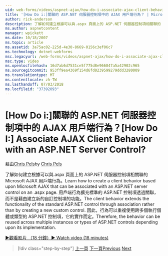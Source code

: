 ```yaml
---
uid: web-forms/videos/aspnet-ajax/how-do-i-associate-ajax-client-behavior-with-an-aspnet-server-control
title: '[How Do i:]關聯的 ASP.NET 伺服器控制項中的 AJAX 用戶端行為？ | Microsoft Docs'
author: rick-anderson
description: 了解如何建立根據可以與.aspx 頁面上的 ASP.NET 伺服器控制項相關聯的 Microsoft AJAX 用戶端行為。 用戶端行為 e...
ms.author: aspnetcontent
manager: wpickett
ms.date: 10/18/2007
ms.topic: article
ms.assetid: 3a75ac02-225d-4e30-8669-0156c3ef06c7
ms.technology: dotnet-webforms
msc.legacyurl: /web-forms/videos/aspnet-ajax/how-do-i-associate-ajax-client-behavior-with-an-aspnet-server-control
msc.type: video
ms.openlocfilehash: 16d7ab6d7531ce5f775d8e966847a5a42902c965
ms.sourcegitcommit: 953ff9ea4369f154d6fd0239599279ddd3280009
ms.translationtype: MT
ms.contentlocale: zh-TW
ms.lasthandoff: 07/03/2018
ms.locfileid: "37392093"
---
```

<a name="how-do-i-associate-ajax-client-behavior-with-an-aspnet-server-control"></a><span data-ttu-id="b77e9-105">[How Do i:]關聯的 ASP.NET 伺服器控制項中的 AJAX 用戶端行為？</span><span class="sxs-lookup"><span data-stu-id="b77e9-105">[How Do I:] Associate AJAX Client Behavior with an ASP.NET Server Control?</span></span>
====================
<span data-ttu-id="b77e9-106">藉由[Chris Pels](https://twitter.com/chrispels)</span><span class="sxs-lookup"><span data-stu-id="b77e9-106">by [Chris Pels](https://twitter.com/chrispels)</span></span>

<span data-ttu-id="b77e9-107">了解如何建立根據可以與.aspx 頁面上的 ASP.NET 伺服器控制項相關聯的 Microsoft AJAX 用戶端行為。</span><span class="sxs-lookup"><span data-stu-id="b77e9-107">Learn how to create a client behavior based upon Microsoft AJAX that can be associated with an ASP.NET server control on an .aspx page.</span></span> <span data-ttu-id="b77e9-108">用戶端行為擴充標準的 ASP.NET 控制項透過關聯，而不是藉由建立新的自訂控制項的功能。</span><span class="sxs-lookup"><span data-stu-id="b77e9-108">The client behavior extends the functionality of the standard ASP.NET control through association rather than by creating a new custom control.</span></span> <span data-ttu-id="b77e9-109">因此，行為可以重複使用跨多個執行個體或類型的 ASP.NET 控制項，它的實作而定。</span><span class="sxs-lookup"><span data-stu-id="b77e9-109">Therefore, the behavior can be reused across multiple instances or types of ASP.NET controls depending upon its implementation.</span></span>

[<span data-ttu-id="b77e9-110">&#9654;觀看影片 （18 分鐘）</span><span class="sxs-lookup"><span data-stu-id="b77e9-110">&#9654; Watch video (18 minutes)</span></span>](https://channel9.msdn.com/Blogs/ASP-NET-Site-Videos/how-do-i-associate-ajax-client-behavior-with-an-aspnet-server-control)

> [!div class="step-by-step"]
> <span data-ttu-id="b77e9-111">[上一頁](how-do-i-build-custom-server-controls-that-work-with-or-without-aspnet-ajax.md)
> [下一頁](how-do-i-retrieve-values-from-server-side-ajax-controls.md)</span><span class="sxs-lookup"><span data-stu-id="b77e9-111">[Previous](how-do-i-build-custom-server-controls-that-work-with-or-without-aspnet-ajax.md)
[Next](how-do-i-retrieve-values-from-server-side-ajax-controls.md)</span></span>

